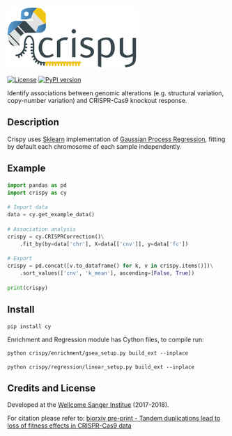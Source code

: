 ![Crispy logo](images/logo.png)

[![License](https://img.shields.io/badge/License-BSD%203--Clause-blue.svg)](https://opensource.org/licenses/BSD-3-Clause) [![PyPI version](https://badge.fury.io/py/cy.svg)](https://badge.fury.io/py/cy)


Identify associations between genomic alterations (e.g. structural variation, copy-number variation) and CRISPR-Cas9 knockout response.


Description
--
Crispy uses [Sklearn](http://scikit-learn.org/stable/index.html) implementation of [Gaussian Process Regression](http://scikit-learn.org/stable/modules/generated/sklearn.gaussian_process.GaussianProcessRegressor.html#sklearn.gaussian_process.GaussianProcessRegressor), fitting by default each chromosome of each sample independently.


Example
--
```python
import pandas as pd
import crispy as cy

# Import data
data = cy.get_example_data()

# Association analysis
crispy = cy.CRISPRCorrection()\
    .fit_by(by=data['chr'], X=data[['cnv']], y=data['fc'])

# Export
crispy = pd.concat([v.to_dataframe() for k, v in crispy.items()])\
    .sort_values(['cnv', 'k_mean'], ascending=[False, True])

print(crispy)
```


Install
--

```
pip install cy
```

Enrichment and Regression module has Cython files, to compile run:

```
python crispy/enrichment/gsea_setup.py build_ext --inplace

python crispy/regression/linear_setup.py build_ext --inplace
```

Credits and License
--

Developed at the [Wellcome Sanger Institue](https://www.sanger.ac.uk/) (2017-2018).

For citation please refer to: [biorxiv pre-print - Tandem duplications lead to loss of fitness effects in CRISPR-Cas9 data](https://www.biorxiv.org/content/early/2018/05/25/325076)
